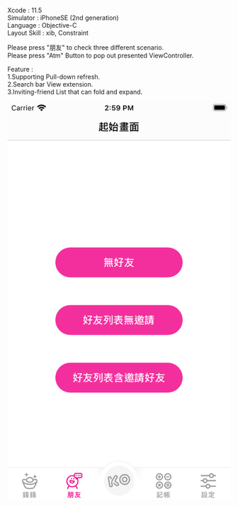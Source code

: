 Xcode : 11.5  
Simulator : iPhoneSE (2nd generation)  
Language : Objective-C  
Layout Skill : xib, Constraint  
  
Please press "朋友" to check three different scenario.  
Please press "Atm" Button to pop out presented ViewController.
 
Feature :  
1.Supporting Pull-down refresh.  
2.Search bar View extension.  
3.Inviting-friend List that can fold and expand.  

![image](MainScreen.png)

